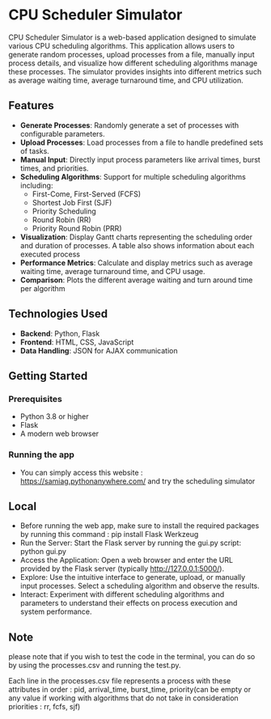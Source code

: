 # CPU Scheduler Simulator

CPU Scheduler Simulator is a web-based application designed to simulate various CPU scheduling algorithms. This application allows users to generate random processes, upload processes from a file, manually input process details, and visualize how different scheduling algorithms manage these processes. The simulator provides insights into different metrics such as average waiting time, average turnaround time, and CPU utilization.

## Features

- **Generate Processes**: Randomly generate a set of processes with configurable parameters.
- **Upload Processes**: Load processes from a file to handle predefined sets of tasks.
- **Manual Input**: Directly input process parameters like arrival times, burst times, and priorities.
- **Scheduling Algorithms**: Support for multiple scheduling algorithms including:
  - First-Come, First-Served (FCFS)
  - Shortest Job First (SJF)
  - Priority Scheduling
  - Round Robin (RR)
  - Priority Round Robin (PRR)
- **Visualization**: Display Gantt charts representing the scheduling order and duration of processes. A table also shows information about each executed process
- **Performance Metrics**: Calculate and display metrics such as average waiting time, average turnaround time, and CPU usage.
- **Comparison**: Plots the different average waiting and turn around time per algorithm

## Technologies Used

- **Backend**: Python, Flask
- **Frontend**: HTML, CSS, JavaScript
- **Data Handling**: JSON for AJAX communication

## Getting Started

### Prerequisites

- Python 3.8 or higher
- Flask
- A modern web browser


### Running the app

- You can simply access this website : https://samiag.pythonanywhere.com/ and try the scheduling simulator

## Local
- Before running the web app, make sure to install the required packages by running this command :
pip install Flask Werkzeug
- Run the Server: Start the Flask server by running the gui.py script:
                    python gui.py
- Access the Application: Open a web browser and enter the URL provided by the Flask server (typically http://127.0.0.1:5000/).
- Explore: Use the intuitive interface to generate, upload, or manually input processes. Select a scheduling algorithm and observe the results.
- Interact: Experiment with different scheduling algorithms and parameters to understand their effects on process execution and system performance.

## Note
please note that if you wish to test the code in the terminal, you can do so by using the processes.csv and running the test.py. 

Each line in the processes.csv file represents a process with these attributes in order : pid, arrival_time, burst_time, priority(can be empty or any value if working with algorithms that do not take in consideration priorities : rr, fcfs, sjf)




